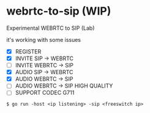 # webrtc-to-sip (WIP)

Experimental WEBRTC to SIP (Lab) 

it's working with some issues

- [X] REGISTER
- [X] INVITE SIP -> WEBRTC
- [ ] INVITE WEBRTC -> SIP
- [X] AUDIO SIP -> WEBRTC
- [X] AUDIO WEBRTC -> SIP
- [ ] AUDIO WEBRTC -> SIP HIGH QUALITY
- [ ] SUPPORT CODEC G711

~~~
$ go run -host <ip listening> -sip <freeswitch ip>
~~~

